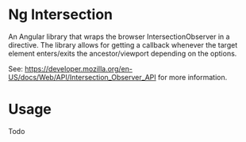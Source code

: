 # Ng Intersection
An Angular library that wraps the browser IntersectionObserver in a directive. The library allows for getting a callback whenever the target element enters/exits the ancestor/viewport depending on the options.

See: https://developer.mozilla.org/en-US/docs/Web/API/Intersection_Observer_API for more information.

# Usage
Todo
